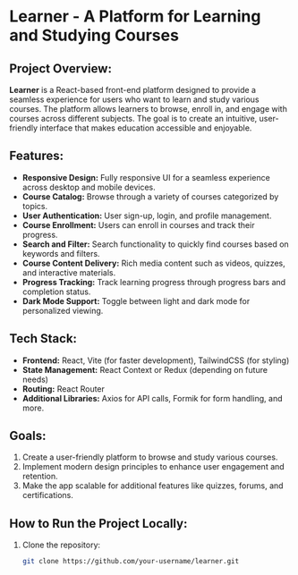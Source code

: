 # Learner - A Platform for Learning and Studying Courses

## Project Overview:
**Learner** is a React-based front-end platform designed to provide a seamless experience for users who want to learn and study various courses. The platform allows learners to browse, enroll in, and engage with courses across different subjects. The goal is to create an intuitive, user-friendly interface that makes education accessible and enjoyable.

## Features:
- **Responsive Design:** Fully responsive UI for a seamless experience across desktop and mobile devices.
- **Course Catalog:** Browse through a variety of courses categorized by topics.
- **User Authentication:** User sign-up, login, and profile management.
- **Course Enrollment:** Users can enroll in courses and track their progress.
- **Search and Filter:** Search functionality to quickly find courses based on keywords and filters.
- **Course Content Delivery:** Rich media content such as videos, quizzes, and interactive materials.
- **Progress Tracking:** Track learning progress through progress bars and completion status.
- **Dark Mode Support:** Toggle between light and dark mode for personalized viewing.

## Tech Stack:
- **Frontend:** React, Vite (for faster development), TailwindCSS (for styling)
- **State Management:** React Context or Redux (depending on future needs)
- **Routing:** React Router
- **Additional Libraries:** Axios for API calls, Formik for form handling, and more.

## Goals:
1. Create a user-friendly platform to browse and study various courses.
2. Implement modern design principles to enhance user engagement and retention.
3. Make the app scalable for additional features like quizzes, forums, and certifications.

## How to Run the Project Locally:
1. Clone the repository:
   ```bash
   git clone https://github.com/your-username/learner.git

